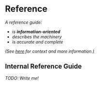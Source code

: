 # Reference

_A reference guide:_

- _is **information-oriented**_
- _describes the machinery_
- _is accurate and complete_

_(See [here](https://www.divio.com/blog/documentation/) for context and more information.)_

## Internal Reference Guide

_TODO: Write me!_
